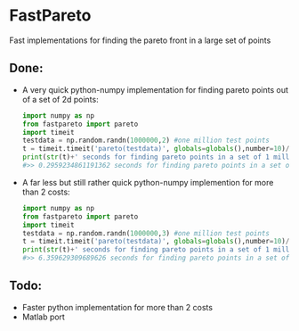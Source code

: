 # FastPareto
Fast implementations for finding the pareto front in a large set of points

## Done:
* A very quick python-numpy implementation for finding pareto points out of a set of 2d points:
  ```python
  import numpy as np
  from fastpareto import pareto
  import timeit
  testdata = np.random.randn(1000000,2) #one million test points
  t = timeit.timeit('pareto(testdata)', globals=globals(),number=10)/10
  print(str(t)+' seconds for finding pareto points in a set of 1 million 2d points')
  #>> 0.2959234861191362 seconds for finding pareto points in a set of 1 million 2d points```
* A far less but still rather quick python-numpy implemention for more than 2 costs:
  ```python
  import numpy as np
  from fastpareto import pareto
  import timeit
  testdata = np.random.randn(1000000,3) #one million test points
  t = timeit.timeit('pareto(testdata)', globals=globals(),number=10)/10
  print(str(t)+' seconds for finding pareto points in a set of 1 million 3d points')
  #>> 6.359629309689626 seconds for finding pareto points in a set of 1 million 3d points```
  
## Todo:
* Faster python implementation for more than 2 costs
* Matlab port
